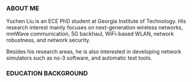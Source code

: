 ### ABOUT ME
Yuchen Liu is an ECE PhD student at Georgia Institute of Technology. His research interest mainly focuses on next-generation wireless networks, mmWave communication, 5G backhaul, WiFi-based WLAN, network robustness, and network security.

Besides his research areas, he is also interested in developing network simulators such as ns-3 software, and automatic test tools.

### EDUCATION BACKGROUND
